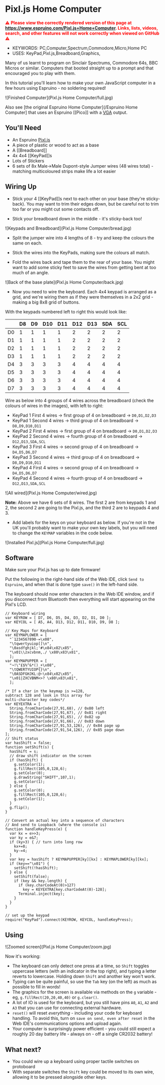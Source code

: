 <!--- Copyright (c) 2018 Gordon Williams, Pur3 Ltd. See the file LICENSE for copying permission. -->
Pixl.js Home Computer
======================

<span style="color:red">:warning: **Please view the correctly rendered version of this page at https://www.espruino.com/Pixl.js+Home+Computer. Links, lists, videos, search, and other features will not work correctly when viewed on GitHub** :warning:</span>

* KEYWORDS: PC,Computer,Spectrum,Commodore,Micro,Home PC
* USES: KeyPad,Pixl.js,Breadboard,Graphics,

Many of us learnt to program on Sinclair Spectrums, Commodore 64s, BBC Micros or similar. Computers that booted straight up to a prompt and that encouraged you to play with them.

In this tutorial you'll learn how to make your own JavaScript computer in a few hours using Espruino - no soldering required!

![Finished Computer](Pixl.js Home Computer/full.jpg)

Also see [the original Espruino Home Computer](/Espruino Home Computer] that
uses an Espruino [[Pico]] with a [VGA](/Television) output.  


You'll Need
----------

* An Espruino [Pixl.js](/Pixl.js)
* A piece of plastic or wood to act as a base
* A [[Breadboard]]
* 4x 4x4 [[KeyPad]]s
* Lots of Stickers
* 6 sets of 8x Male->Male Dupont-style Jumper wires (48 wires total) - matching multicoloured strips make life a lot easier

Wiring Up
--------

* Stick your 4 [[KeyPad]]s next to each other on your base (they're sticky-back). You may want to trim their edges down, but be careful not to trim too far or you might cut some contacts off.

* Stick your breadboard down in the middle - it's sticky-back too!

![Keypads and Breadboard](Pixl.js Home Computer/bread.jpg)

* Split the jumper wire into 4 lengths of 8 - try and keep the colours the same on each.

* Stick the wires into the KeyPads, making sure the colours all match.

* Fold the wires back and tape them to the rear of your base. You might want to add some sticky feet to save the wires from getting bent at too much of an angle.

![Back of the base plate](Pixl.js Home Computer/back.jpg)

* Now you need to wire the keyboard. Each 4x4 keypad is arranged as a grid,
and we're wiring them as if they were themselves in a 2x2 grid - making
a big 8x8 grid of buttons.

With the keypads numbered left to right this would look like:

|    | D8| D9|D10|D11|D12|D13|SDA|SCL|      
|----|---|---|---|---|---|---|---|---|
| D0 | 1 | 1 | 1 | 1 | 2 | 2 | 2 | 2 |
| D1 | 1 | 1 | 1 | 1 | 2 | 2 | 2 | 2 |
| D2 | 1 | 1 | 1 | 1 | 2 | 2 | 2 | 2 |
| D3 | 1 | 1 | 1 | 1 | 2 | 2 | 2 | 2 |
| D4 | 3 | 3 | 3 | 3 | 4 | 4 | 4 | 4 |
| D5 | 3 | 3 | 3 | 3 | 4 | 4 | 4 | 4 |
| D6 | 3 | 3 | 3 | 3 | 4 | 4 | 4 | 4 |
| D7 | 3 | 3 | 3 | 3 | 4 | 4 | 4 | 4 |

Wire as below into 4 groups of 4 wires across the breadboard (check the colours of wires in the images), with left to right:

  * KeyPad 1 First 4 wires -> first group of 4 on breadboard -> `D0,D1,D2,D3`
  * KeyPad 1 Second 4 wires -> third group of 4 on breadboard -> `D8,D9,D10,D11`
  * KeyPad 2 First 4 wires -> first group of 4 on breadboard -> `D0,D1,D2,D3`
  * KeyPad 2 Second 4 wires -> fourth group of 4 on breadboard -> `D12,D13,SDA,SCL`
  * KeyPad 3 First 4 wires -> second group of 4 on breadboard -> `D4,D5,D6,D7`
  * KeyPad 3 Second 4 wires -> third group of 4 on breadboard -> `D8,D9,D10,D11`
  * KeyPad 4 First 4 wires -> second group of 4 on breadboard -> `D4,D5,D6,D7`
  * KeyPad 4 Second 4 wires -> fourth group of 4 on breadboard -> `D12,D13,SDA,SCL`

![All wired](Pixl.js Home Computer/wired.jpg)

**Note:** Above we have 6 sets of 8 wires. The first 2 are from keypads 1 and 2, the
second 2 are going to the Pixl.js, and the third 2 are to keypads 4 and 3.

* Add labels for the keys on your keyboard as below. If you're not in the UK you'll probably want to make your own key labels,
but you will need to change the `KEYMAP` variables in the code below.

![Installed Pixl.js](Pixl.js Home Computer/full.jpg)

Software
--------

Make sure your Pixl.js has up to date firmware!

Put the following in the right-hand side of the Web IDE, click `Send to Espruino`, and when that is done type `save()` in the left-hand side.

The keyboard should now enter characters in the Web IDE window, and if you disconnect from Bluetooth then everything will start appearing on the Pixl's LCD.

```
// Keyboard wiring
var KEYROW = [ D7, D6, D5, D4, D3, D2, D1, D0 ];
var KEYCOL = [ A5, A4, D13, D12, D11, D10, D9, D8 ];

// Key Maps for Keyboard
var KEYMAPLOWER = [
  "`1234567890-=\x08",
  "\tqwertyuiop[]\n",
  "\0asdfghjkl;'#\x84\x82\x85",
  "\x01\\zxcvbnm,./ \x80\x83\x81",
  ];
var KEYMAPUPPER = [
  "¬!\"£$%^&*()_+\x08",
  "\tQWERTYUIOP{}\n",
  "\0ASDFGHJKL:@~\x84\x82\x85",
  "\x01|ZXCVBNM<>? \x80\x83\x81",
  ];

/* If a char in the keymap is >=128,
subtract 128 and look in this array for
multi-character key codes*/
var KEYEXTRA = [
  String.fromCharCode(27,91,68), // 0x80 left
  String.fromCharCode(27,91,67), // 0x81 right
  String.fromCharCode(27,91,65), // 0x82 up
  String.fromCharCode(27,91,66), // 0x83 down
  String.fromCharCode(27,91,53,126), // 0x84 page up
  String.fromCharCode(27,91,54,126), // 0x85 page down
];
// Shift status
var hasShift = false;
function setShift(s) {
  hasShift = s;
  // draw shift indicator on the screen
  if (hasShift) {
    g.setColor(1);
    g.fillRect(105,0,128,6);
    g.setColor(0);
    g.drawString("SHIFT",107,1);    
    g.setColor(1);
  } else {
    g.setColor(0);
    g.fillRect(105,0,128,6);
    g.setColor(1);
  }
  g.flip();
}

// Convert an actual key into a sequence of characters
// And send to Loopback (where the console is)
function handleKeyPress(e) {
  var kx = e>>3;
  var ky = e&7;
  if (ky>3) { // turn into long row
    kx+=8;
    ky-=4;
  }
  var key = hasShift ? KEYMAPUPPER[ky][kx] : KEYMAPLOWER[ky][kx];
  if (key=="\x01") {
    setShift(!hasShift);
  } else {
    setShift(false);
    if (key && key.length) {
      if (key.charCodeAt(0)>127)
        key = KEYEXTRA[key.charCodeAt(0)-128];
      Terminal.inject(key);
    }
  }
}

// set up the keypad
require("KeyPad").connect(KEYROW, KEYCOL, handleKeyPress);
```

Using
-----

![Zoomed screen](Pixl.js Home Computer/zoom.jpg)

Now it's working:

* The keyboard can only detect one press at a time, so `Shift` toggles uppercase
letters (with an indicator in the top right), and typing a letter reverts to lowercase. Holding
down `Shift` and another key won't work.
* Typing can be quite painful, so use the `Tab` key (on the left) as much
as possible to fill in words!
* The graphics for the screen is available via methods on the `g` variable -
eg, `g.fillRect(20,20,40,40)` or `g.clear()`.
* A lot of IO is used for the keyboard, but you still have pins `A0`, `A1`, `A2` and `A3`
that you can use for connecting external hardware.
* `reset()` will reset *everything* - including your code for keyboard handling.
To avoid this, turn on `save on send, even after reset` in the Web IDE's communications
options and upload again.
* Your computer is surprisingly power efficient - you could still expect a roughly
20 day battery life - always on - off a single CR2032 battery!


What next?
----------

* You could wire up a keyboard using proper tactile switches on protoboard
* With separate switches the `Shift` key could be moved to its own wire,
allowing it to be pressed alongside other keys.
